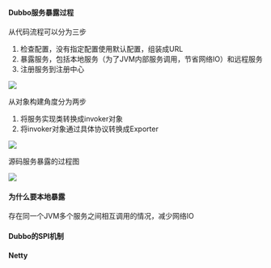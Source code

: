 #### Dubbo服务暴露过程

从代码流程可以分为三步

1. 检查配置，没有指定配置使用默认配置，组装成URL
2. 暴露服务，包括本地服务（为了JVM内部服务调用，节省网络IO）和远程服务
3. 注册服务到注册中心

![](C:\software\知识体系图片\dubbo代码角度看服务暴露.jpg)

从对象构建角度分为两步

1. 将服务实现类转换成invoker对象
2. 将invoker对象通过具体协议转换成Exporter

![](C:\software\知识体系图片\dubbo构建角度看服务暴露.jpg)



源码服务暴露的过程图

![](C:\software\知识体系图片\dubbo源码暴露过程.jpg)



#### 为什么要本地暴露

存在同一个JVM多个服务之间相互调用的情况，减少网络IO



#### Dubbo的SPI机制



#### Netty